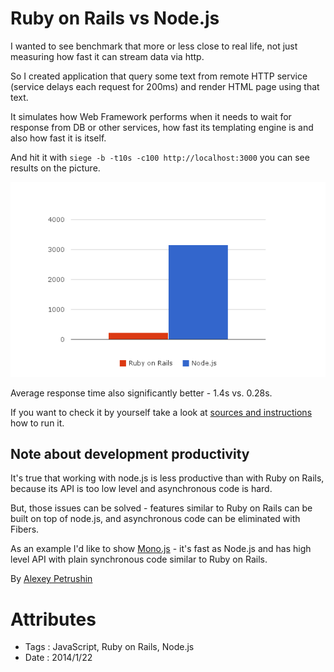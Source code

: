 # Ruby on Rails vs Node.js

I wanted to see benchmark that more or less close to real life, not just measuring how
fast it can stream data via http.

So I created application that query some text from remote HTTP service (service
delays each request for 200ms) and render HTML page using that text.

It simulates how Web Framework performs when it needs to wait for response from DB or
other services, how fast its templating engine is and also how fast it is itself.

And hit it with `siege -b -t10s -c100 http://localhost:3000` you can see results
on the picture.

![Benchmark Ruby on Rails vs. Node.js](ruby-on-rails-vs-nodejs/ror-vs-node.png)

Average response time also significantly better - 1.4s vs. 0.28s.

If you want to check it by yourself take a look at
[sources and instructions](https://github.com/alexeypetrushin/web-frameworks-benchmarks)
how to run it.

## Note about development productivity

It's true that working with node.js is less productive than with Ruby on Rails, because its
API is too low level and asynchronous code is hard.

But, those issues can be solved - features similar to Ruby on Rails can be built on top of
node.js, and asynchronous code can be eliminated with Fibers.

As an example I'd like to show [Mono.js](http://monojs.org) - it's fast as Node.js and
has high level API with plain synchronous code similar to Ruby on Rails.

By [Alexey Petrushin](http://petrush.in)

# Attributes

- Tags : JavaScript, Ruby on Rails, Node.js
- Date : 2014/1/22